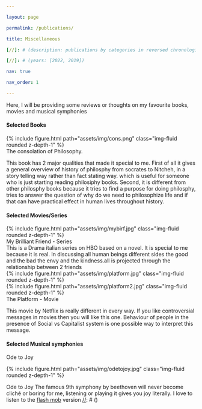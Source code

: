 ```yaml
---

layout: page

permalink: /publications/

title: Miscellaneous

[//]: # (description: publications by categories in reversed chronological order. generated by jekyll-scholar.)

[//]: # (years: [2022, 2019])

nav: true

nav_order: 1

---
```


<!-- _pages/publications.md -->

[//]: # (<div class="publications">)
Here, I will be providing some reviews or thoughts on my favourite books, movies and musical symphonies

#### Selected Books
<div class="row mt-3">
    <div class="col-sm mt-3 mt-md-0">
        {% include figure.html path="assets/img/cons.png" class="img-fluid rounded z-depth-1" %}
    </div>
    
</div>
<div class="caption">
   The consolation of Philosophy.
</div>

This book has 2 major qualities that made it special to me. First of all it gives a general overview of history of philosphy from socrates to Nitcheh, in a story telling way rather than fact stating way.
which is useful for someone who is just starting reading philosiphy books. Second, it is different from other philosphy books because it tries to find a purpose for doing philosphy, tries to answer the question of why do we need to philosophize life and if that can have practical effect in human lives throughout history.

[//]: # (The Book of Disquiet)

[//]: # ()
[//]: # (Man Search For Meaning)
#### Selected Movies/Series


<div class="row mt-3">
    <div class="col-sm mt-3 mt-md-0">
        {% include figure.html path="assets/img/mybirf.jpg" class="img-fluid rounded z-depth-1" %}
    </div>
   
</div>
<div class="caption">
  My Brilliant Friend - Series
</div>
This is a Drama italian series on HBO based on a novel. It is special to me because it is real. In discussing all human beings different sides the good and the bad the envy and the kindness.all is projected through the relationship between 2 friends 
<div class="row mt-3">
    <div class="col-sm mt-3 mt-md-0">
        {% include figure.html path="assets/img/platform.jpg" class="img-fluid rounded z-depth-1" %}
    </div>
    <div class="col-sm mt-3 mt-md-0">
        {% include figure.html path="assets/img/platform2.jpg" class="img-fluid rounded z-depth-1" %}
    </div>
</div>
<div class="caption">
 The Platform - Movie
</div>

This movie by Netflix is really different in every way. 
If you like controversial messages in movies then you will like this one. 
Behaviour of people in the presence of Social vs Capitalist system is one possible way to interpret this message.

#### Selected Musical symphonies 

Ode to Joy
<div class="row mt-3">
    <div class="col-sm mt-3 mt-md-0">
        {% include figure.html path="assets/img/odetojoy.jpg" class="img-fluid rounded z-depth-1" %}
    </div>

</div>

Ode to Joy
The famous 9th symphony by beethoven will never become cliché or boring for me, listening or playing it gives you joy literally. I love to listen to the [flash mob](https://www.youtube.com/watch?v=kbJcQYVtZMo) version
[//]: # (</div>)
